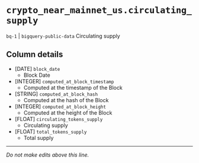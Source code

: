 # `crypto_near_mainnet_us.circulating_supply`
`bq-1` | `bigquery-public-data`
Circulating supply

## Column details
* [DATE]      `block_date`
  - Block Date
* [INTEGER]   `computed_at_block_timestamp`
  - Computed at the timestamp of the Block
* [STRING]    `computed_at_block_hash`
  - Computed at the hash of the Block
* [INTEGER]   `computed_at_block_height`
  - Computed at the height of the Block
* [FLOAT]     `circulating_tokens_supply`
  - Circulating supply
* [FLOAT]     `total_tokens_supply`
  - Total supply

-------------------------------------------------------------------------------
*Do not make edits above this line.*
